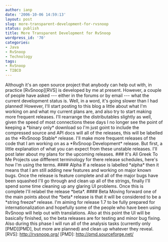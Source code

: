 ```yaml
---
author: ianp
date: '2006-10-06 14:59:13'
layout: post
slug: more-transparent-development-for-rvsnoop
status: publish
title: More Transparent Development for RvSnoop
wordpress_id: '70'
categories:
- Java
- RvSnoop
- Technology
tags:
- RvSnoop
- TIBCO
---
```


Although it's an open source project that anybody can help out with, in
practice [RvSnoop][RVS] is developed by me at present. However, a couple
of people have asked --- either in the forums or by email --- what the
current development status is. Well, in a word, it's going slower than I
had planned! However, I'll start posting to this blog a little about
what I'm working on and what my current plans are, and also try to start
making more frequent releases. I'll rearrange the distributables
slightly as well, given the speed of most connections these days I no
longer see the point of keeping a \*binary only\* download so I'm just
goint to include the compressed source and API docs will all of the
releases, this will be labelled as the \*RvSnoop Stable\* release. I'll
make more frequent releases of the code that I am working on as a
\*RvSnoop Development\* release. But first, a little explanation of what
you can expect from these unstable releases. I'll post later about my
plans for the upcoming releases. \#\#\# It's All Greek To Me Projects
use diffferent terminology for there release schedules, here's how I'm
using the terms. \#\#\#\# Alpha If a release is labelled \*alpha\* then
it means that I am still adding new features and working on major known
bugs. Once the release is feature complete and all of the major bugs
have been squashed I'll go through and clean up all of the strings,
finally I'll spend some time cleaning up any glaring UI problems. Once
this is complete I'll relabel the release \*beta\*. \#\#\#\# Beta Moving
forward one of the main points about the \*beta\* release is that it
will be considered to be a \*string freeze\* release. I'm aiming for
release 1.7 to be fully prepared for internationalization and hopefully
some of the people who have been using RvSnoop will help out with
translations. Also at this point the UI will be basically finished, so
the beta releases are for testing and minor bug fixing. Also during this
phase I will run all of the analysis tasks (currently only [PMD][PMD],
but more are planned) and clean up whatever they reveal. [RVS]:
http://rvsnoop.org/ [PMD]: http://pmd.sourceforge.net/
